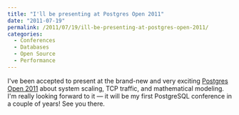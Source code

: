 ```yaml
---
title: "I'll be presenting at Postgres Open 2011"
date: "2011-07-19"
permalink: /2011/07/19/ill-be-presenting-at-postgres-open-2011/
categories:
  - Conferences
  - Databases
  - Open Source
  - Performance
---
```

I've been accepted to present at the brand-new and very exciting [Postgres Open 2011][1] about system scaling, TCP traffic, and mathematical modeling. I'm really looking forward to it &#8212; it will be my first PostgreSQL conference in a couple of years! See you there.

 [1]: http://postgresopen.org/
